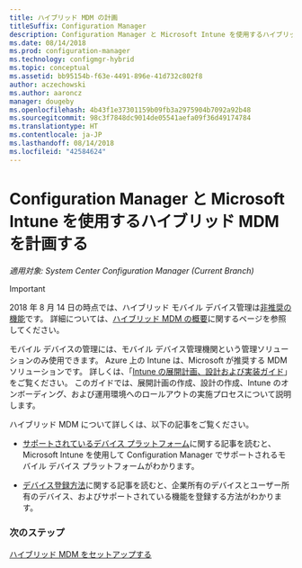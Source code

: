 ```yaml
---
title: ハイブリッド MDM の計画
titleSuffix: Configuration Manager
description: Configuration Manager と Microsoft Intune を使用するハイブリッド モバイル デバイス管理を計画します。
ms.date: 08/14/2018
ms.prod: configuration-manager
ms.technology: configmgr-hybrid
ms.topic: conceptual
ms.assetid: bb95154b-f63e-4491-896e-41d732c802f8
author: aczechowski
ms.author: aaroncz
manager: dougeby
ms.openlocfilehash: 4b43f1e37301159b09fb3a2975904b7092a92b48
ms.sourcegitcommit: 98c3f7848dc9014de05541aefa09f36d49174784
ms.translationtype: HT
ms.contentlocale: ja-JP
ms.lasthandoff: 08/14/2018
ms.locfileid: "42584624"
---
```

# <a name="plan-for-hybrid-mdm-with-configuration-manager-and-microsoft-intune"></a>Configuration Manager と Microsoft Intune を使用するハイブリッド MDM を計画する

*適用対象: System Center Configuration Manager (Current Branch)*


> [!Important]  
> 2018 年 8 月 14 日の時点では、ハイブリッド モバイル デバイス管理は[非推奨の機能](/sccm/core/plan-design/changes/deprecated/removed-and-deprecated-cmfeatures)です。 詳細については、[ハイブリッド MDM の概要](/sccm/mdm/understand/hybrid-mobile-device-management)に関するページを参照してください。<!--Intune feature 2683117-->  


モバイル デバイスの管理には、モバイル デバイス管理機関という管理ソリューションのみ使用できます。 Azure 上の Intune は、Microsoft が推奨する MDM ソリューションです。 詳しくは、「[Intune の展開計画、設計および実装ガイド](https://docs.microsoft.com/intune/plan-design/introduction)」をご覧ください。 このガイドでは、展開計画の作成、設計の作成、Intune のオンボーディング、および運用環境へのロールアウトの実施プロセスについて説明します。

ハイブリッド MDM について詳しくは、以下の記事をご覧ください。
- [サポートされているデバイス プラットフォーム](supported-device-platforms-for-hybrid.md)に関する記事を読むと、Microsoft Intune を使用して Configuration Manager でサポートされるモバイル デバイス プラットフォームがわかります。

- [デバイス登録方法](device-enrollment-methods.md)に関する記事を読むと、企業所有のデバイスとユーザー所有のデバイス、およびサポートされている機能を登録する方法がわかります。


### <a name="next-steps"></a>次のステップ

 [ハイブリッド MDM をセットアップする](../deploy-use/setup-hybrid-mdm.md)
